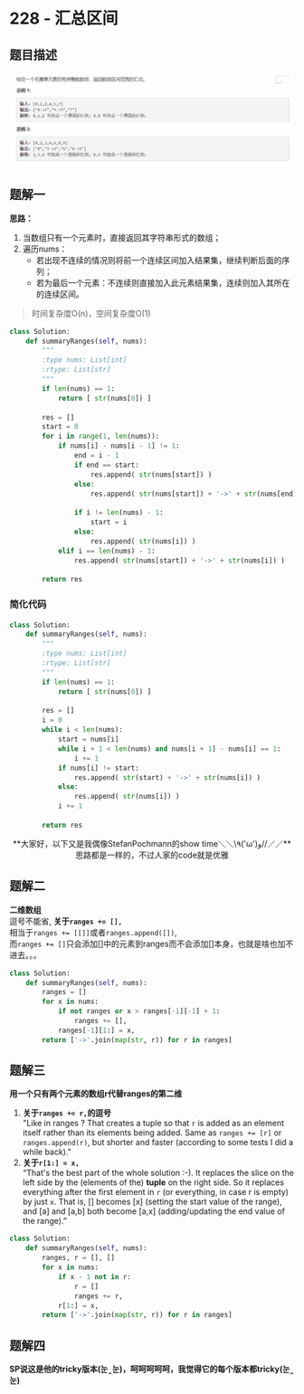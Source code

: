 # 228 - 汇总区间

## 题目描述
![problem](images/228.png)

## 题解一
**思路：**  
1. 当数组只有一个元素时，直接返回其字符串形式的数组；
2. 遍历nums：
    - 若出现不连续的情况则将前一个连续区间加入结果集，继续判断后面的序列；
    - 若为最后一个元素：不连续则直接加入此元素结果集，连续则加入其所在的连续区间。

>时间复杂度O(n)，空间复杂度O(1)

```python
class Solution:
    def summaryRanges(self, nums):
        """
        :type nums: List[int]
        :rtype: List[str]
        """
        if len(nums) == 1:
            return [ str(nums[0]) ]
        
        res = []
        start = 0
        for i in range(1, len(nums)):
            if nums[i] - nums[i - 1] != 1:
                end = i - 1
                if end == start:
                    res.append( str(nums[start]) )
                else:
                    res.append( str(nums[start]) + '->' + str(nums[end]) )

                if i != len(nums) - 1:
                    start = i
                else:
                    res.append( str(nums[i]) )
            elif i == len(nums) - 1:
                res.append( str(nums[start]) + '->' + str(nums[i]) )
                
        return res
```

### 简化代码
```python
class Solution:
    def summaryRanges(self, nums):
        """
        :type nums: List[int]
        :rtype: List[str]
        """
        if len(nums) == 1:
            return [ str(nums[0]) ]

        res = []
        i = 0
        while i < len(nums):
            start = nums[i]
            while i + 1 < len(nums) and nums[i + 1] - nums[i] == 1:
                i += 1
            if nums[i] != start:
                res.append( str(start) + '->' + str(nums[i]) )
            else:
                res.append( str(nums[i]) )
            i += 1
                
        return res
```

<center>
    **大家好，以下又是我偶像StefanPochmann的show time＼＼\٩('ω')و//／／**  
    思路都是一样的，不过人家的code就是优雅
</center>

## 题解二
**二维数组**    
 逗号不能省, **关于`ranges += [],`**  
 相当于`ranges += [[]]`或者`ranges.append([])`,  
 而`ranges += []`只会添加[]中的元素到ranges而不会添加[]本身，也就是啥也加不进去。。。

```python
class Solution:
    def summaryRanges(self, nums):
        ranges = []
        for x in nums:
            if not ranges or x > ranges[-1][-1] + 1:
                ranges += [],
            ranges[-1][1:] = x,
        return ['->'.join(map(str, r)) for r in ranges]
```

## 题解三
**用一个只有两个元素的数组r代替ranges的第二维**
1. **关于`ranges += r,`的逗号**  
"Like in ranges ? That creates a tuple so that `r` is added as an element itself rather than its elements being added. Same as `ranges += [r]` or `ranges.append(r)`, but shorter and faster (according to some tests I did a while back)."
2. **关于`r[1:] = x,`**  
“That's the best part of the whole solution :-). It replaces the slice on the left side by the (elements of the) **tuple** on the right side. So it replaces everything after the first element in `r` (or everything, in case r is empty) by just `x`. That is, [] becomes [x] (setting the start value of the range), and [a] and [a,b] both become [a,x] (adding/updating the end value of the range).”  

```python
class Solution:
    def summaryRanges(self, nums):
        ranges, r = [], []
        for x in nums:
            if x - 1 not in r:
                r = []
                ranges += r,
            r[1:] = x,
        return ['->'.join(map(str, r)) for r in ranges]
```

## 题解四
**SP说这是他的tricky版本(눈‸눈)，呵呵呵呵呵，我觉得它的每个版本都tricky(눈‸눈)**
```python